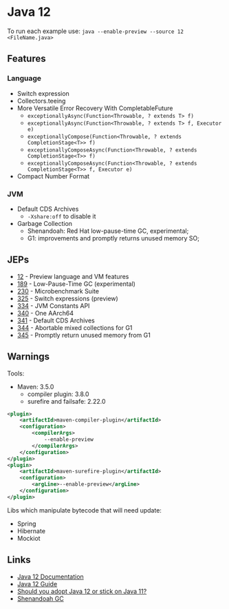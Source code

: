 # Java 12

To run each example use:
`java --enable-preview --source 12 <FileName.java>`

## Features

### Language

* Switch expression
* Collectors.teeing
* More Versatile Error Recovery With CompletableFuture
  * `exceptionallyAsync(Function<Throwable, ? extends T> f)`
  * `exceptionallyAsync(Function<Throwable, ? extends T> f, Executor e)`
  * `exceptionallyCompose(Function<Throwable, ? extends CompletionStage<T>> f)`
  * `exceptionallyComposeAsync(Function<Throwable, ? extends CompletionStage<T>> f)`
  * `exceptionallyComposeAsync(Function<Throwable, ? extends CompletionStage<T>> f, Executor e)`
* Compact Number Format

### JVM

* Default CDS Archives
  * `-Xshare:off` to disable it
* Garbage Collection
  * Shenandoah: Red Hat low-pause-time GC, experimental;
  * G1: improvements and promptly returns unused memory SO;

## JEPs

* [12](https://openjdk.java.net/jeps/12) - Preview language and VM features
* [189](https://openjdk.java.net/jeps/189) - Low-Pause-Time GC (experimental)
* [230](https://openjdk.java.net/jeps/230) - Microbenchmark Suite
* [325](https://openjdk.java.net/jeps/325) - Switch expressions (preview)
* [334](https://openjdk.java.net/jeps/334) - JVM Constants API
* [340](https://openjdk.java.net/jeps/340) - One AArch64
* [341](https://openjdk.java.net/jeps/341) - Default CDS Archives
* [344](https://openjdk.java.net/jeps/344) - Abortable mixed collections for G1
* [345](https://openjdk.java.net/jeps/346) - Promptly return unused memory from G1

## Warnings

Tools:

* Maven: 3.5.0
  * compiler plugin: 3.8.0
  * surefire and failsafe: 2.22.0

```xml
<plugin>
    <artifactId>maven-compiler-plugin</artifactId>
    <configuration>
        <compilerArgs>
            --enable-preview
        </compilerArgs>
    </configuration>
</plugin>
<plugin>
    <artifactId>maven-surefire-plugin</artifactId>
    <configuration>
        <argLine>--enable-preview</argLine>
    </configuration>
</plugin>
```

Libs which manipulate bytecode that will need update:

* Spring
* Hibernate
* Mockiot

## Links

* [Java 12 Documentation](https://docs.oracle.com/en/java/javase/12/index.html)
* [Java 12 Guide](https://blog.codefx.org/java/java-12-guide/)
* [Should you adopt Java 12 or stick on Java 11?](https://blog.joda.org/2018/10/adopt-java-12-or-stick-on-11.html)
* [Shenandoah GC](https://wiki.openjdk.java.net/display/shenandoah/Main)